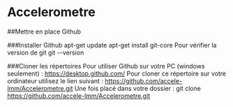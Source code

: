 # Accelerometre

##Mettre en place Github

###Installer Github
    apt-get update
    apt-get install git-core
Pour vérifier la version de git
    git --version

###Cloner les répertoires
Pour utiliser Github sur votre PC (windows seulement) : https://desktop.github.com/
Pour cloner ce répertoire sur votre ordinateur utilisez le lien suivant : https://github.com/accele-lmm/Accelerometre.git
Une fois placé dans votre dossier :
    git clone https://github.com/accele-lmm/Accelerometre.git
